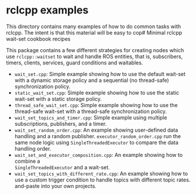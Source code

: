 # rclcpp examples

This directory contains many examples of how to do common tasks with rclcpp.
The intent is that this material will be easy to cop# Minimal rclcpp wait-set cookbook recipes

This package contains a few different strategies for creating nodes which use `rclcpp::waitset`
to wait and handle ROS entities, that is, subscribers, timers, clients, services, guard
conditions and waitables.


* `wait_set.cpp`: Simple example showing how to use the default wait-set with a dynamic
  storage policy and a sequential (no thread-safe) synchronization policy.
* `static_wait_set.cpp`: Simple example showing how to use the static wait-set with a static
  storage policy.
* `thread_safe_wait_set.cpp`: Simple example showing how to use the thread-safe wait-set with a
  thread-safe synchronization policy.
* `wait_set_topics_and_timer.cpp`: Simple example using multiple subscriptions,
  publishers, and a timer.
* `wait_set_random_order.cpp`: An example showing user-defined
  data handling and a random publisher. `executor_random_order.cpp` run the same node logic
  using `SingleThreadedExecutor` to compare the data handling order.
* `wait_set_and_executor_composition.cpp`: An example showing how to combine a  
  `SingleThreadedExecutor` and a wait-set.
* `wait_set_topics_with_different_rate.cpp`: An example showing how to use a custom trigger
  condition to handle topics with different topic rates.
  and-paste into your own projects.